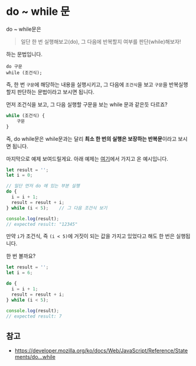 # do ~ while 문

do ~ while문은 

> 일단 한 번 실행해보고(do), 그 다음에 반복할지 여부를 판단(while)해보자!

하는 문법입니다.

```javascipt
do 구문
while (조건식);
```

즉, 한 번 `구문`에 해당하는 내용을 실행시키고, 
그 다음에 `조건식`을 보고 `구문`을 반복실행할지 판단하는 문법이라고 보시면 됩니다.

먼저 조건식을 보고, 그 다음 실행할 구문을 보는 
while 문과 같은듯 다르죠?

```javascript
while (조건식) {
    구문
}
```

즉, do while문은 while문과는 달리 **최소 한 번의 실행은 보장하는 반복문**이라고 보시면 됩니다.

마지막으로 예제 보여드릴게요. 아래 예제는 [여기](https://developer.mozilla.org/ko/docs/Web/JavaScript/Reference/Statements/do...while)에서 가지고 온 예시입니다.

```javascript
let result = '';
let i = 0;

// 일단 먼저 do 에 있는 부분 실행
do {
  i = i + 1;
  result = result + i;
} while (i < 5);    // 그 다음 조건식 보기

console.log(result);
// expected result: "12345"
```

만약 `i`가 조건식, 즉 `(i < 5)`에 거짓이 되는 값을 가지고 있었다고 해도 한 번은 실행됩니다.

한 번 볼까요?

```javascript
let result = '';
let i = 6;

do {
  i = i + 1;
  result = result + i;
} while (i < 5);

console.log(result);
// expected result: 7
```

## 참고

- https://developer.mozilla.org/ko/docs/Web/JavaScript/Reference/Statements/do...while
